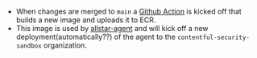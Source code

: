 * When changes are merged to `main` a [Github Action](.github/workflows/docker-image.yaml) is kicked off that builds a new image and uploads it to ECR. 
* This image is used by [allstar-agent](https://github.com/contentful/allstar-agent) and will kick off a new deployment(automatically??) of the agent to the `contentful-security-sandbox` organization.